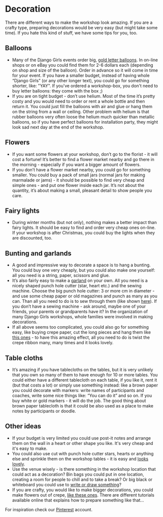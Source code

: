 # Decoration

There are different ways to make the workshop look amazing. If you are a crafty type, preparing decorations would be very easy \(but might take some time\). If you hate this kind of stuff, we have some tips for you, too.

## Balloons

* Many of the Django Girls events order big, [gold letter balloons](https://www.flickr.com/photos/djangogirls/15624332819/in/album-72157649335413325/). In on-line shops or on eBay you could find them for 2-6 dollars each \(depending on shop and size of the balloon\). Order in advance so it will come in time for your event. If you have a smaller budget, instead of having whole “Django Girls” \(or any other longer text\), you could go for something shorter, like: "YAY". If you've ordered a workshop-box, you don't need to buy letter balloons: they come with the box ;\)
* If you are on tight budget - don’t use helium. Most of the time it’s pretty costy and you would need to order or rent a whole bottle and then return it. You could just fill the balloons with air and glue or hang them on the string from a wall or ceiling. Other problem with helium is that rubber balloons very often loose the helium much quicker than metallic balloons, so if you have perfect balloons for installation party, they might look sad next day at the end of the workshop. 

## Flowers

* If you want some flowers at your workshop, don’t go to the florist - it will cost a fortune! It’s better to find a flower market nearby and go there in the morning - especially if you want a bigger amount of flowers. 
* If you don’t have a flower market nearby, you could go for something smaller. You could buy a pack of small jars \(normal jars for making marmalade or jams\) - it should be possible to find very cheap and simple ones - and put one flower inside each jar. It’s not about the quantity, it’s about making a small, pleasant detail to show people you care.

## Fairy lights

* During winter months \(but not only\), nothing makes a better impact than fairy lights. It should be easy to find and order very cheap ones on-line. If your workshop is after Christmas, you could buy the lights when they are discounted, too.

## Bunting and garlands

* A good and impressive way to decorate a space is to hang a bunting. You could buy one very cheaply, but you could also make one yourself: all you need is a string, paper, scissors and glue. 
* It’s also fairly easy to make a [garland](https://www.flickr.com/photos/djangogirls/15643374408/in/album-72157649308746176/) on your own. All you need is a nicely shaped punch hole cutter \(star, heart etc.\) and the sewing machine. Choose the big punch hole cutter: 3 or more cm in diameter - and use some cheap paper or old magazines and punch as many as you can. Than all you need to do is to sew through them \(like shown [here](http://www.elli.com/blog/paper-heart-garland/)\). If you don’t have a sewing machine - ask around, maybe one of your friends, your parents or grandparents have it? In the organization of many Django Girls workshops, whole families were involved in making decorations. 
* If all above seems too complicated, you could also go for something easy, like buying crepe paper, cut the long pieces and hang them like [this ones](https://www.flickr.com/photos/djangogirls/17139247632/in/album-72157651606478126/) - to have this amazing effect, all you need to do is twist the crepe ribbon many, many times and it looks lovely.

## Table cloths

* It’s amazing if you have tablecloths on the tables, but it is very unlikely that you own so many of them to have enough for 10 or more tables. You could either have a different tablecloth on each table, if you like it, rent it \(but that costs a lot\) or simply use something instead: like a brown paper you could decorate with markers: write names of participants and coaches, write some nice things like: “You can do it” and so on. If you buy white or gold markers - it will do the job. The good thing about brown paper tablecloth is that it could be also used as a place to make notes by participants or doodle. 

## Other ideas

* If your budget is very limited you could use post-it notes and arrange them on the wall in a heart or other shape you like. It's very cheap and it's easy to make.
* You could also use cut with punch hole cutter stars, hearts or anything else and sprinkle them on the workshop tables - it is easy and [looks lovely](https://www.flickr.com/photos/djangogirls/15643378428/in/album-72157649308746176/).
* Use the venue wisely - is there something in the workshop location that could act as a decoration? Bin bags you could put in one location, creating a room for people to chill and to take a break? Or big black or whiteboard you could use to [write or draw something](https://www.flickr.com/photos/djangogirls/15643639597/in/album-72157649308746176/)?
* If you are crafty, you would like to make bigger decorations, you could make flowers out of crepe, [like these ones](https://www.flickr.com/photos/djangogirls/15643641437/in/album-72157649308746176/). There are different tutorials available online that explains how to prepare something like that...

For inspiration check our [Pinterest](https://www.pinterest.com/django_girls/) account.

